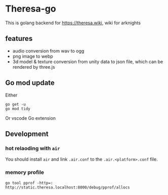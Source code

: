 # Theresa-go

This is golang backend for https://theresa.wiki, wiki for arknights

## features
* audio conversion from wav to ogg
* png image to webp
* 3d model & texture conversion from unity data to json file, which can be rendered by three.js

## Go mod update
Either
```
go get -u
go mod tidy
```
Or
vscode Go extension

## Development

### hot relaoding with `air`
You should install `air` and link `.air.conf` to the `.air.<platform>.conf` file.

### memory profile
`go tool pprof -http=: http://static.theresa.localhost:8000/debug/pprof/allocs`
